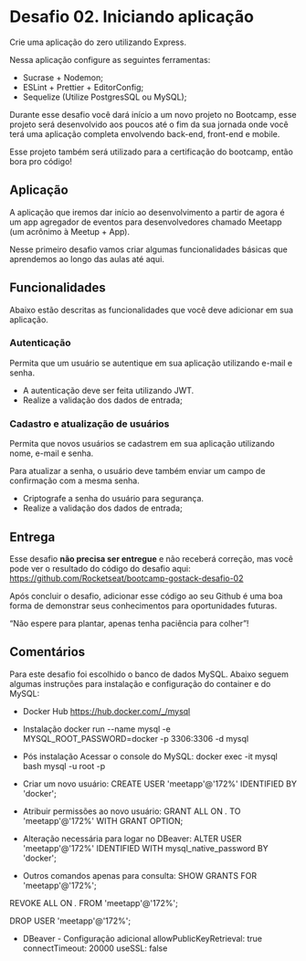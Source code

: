 # Desafio 02. Iniciando aplicação

Crie uma aplicação do zero utilizando Express.

Nessa aplicação configure as seguintes ferramentas:

- Sucrase + Nodemon;
- ESLint + Prettier + EditorConfig;
- Sequelize (Utilize PostgresSQL ou MySQL);

Durante esse desafio você dará início a um novo projeto no Bootcamp, esse projeto será desenvolvido aos poucos até o fim da sua jornada onde você terá uma aplicação completa envolvendo back-end, front-end e mobile.

Esse projeto também será utilizado para a certificação do bootcamp, então bora pro código!

## Aplicação

A aplicação que iremos dar início ao desenvolvimento a partir de agora é um app agregador de eventos para desenvolvedores chamado Meetapp (um acrônimo à Meetup + App).

Nesse primeiro desafio vamos criar algumas funcionalidades básicas que aprendemos ao longo das aulas até aqui.

## Funcionalidades

Abaixo estão descritas as funcionalidades que você deve adicionar em sua aplicação.

### Autenticação

Permita que um usuário se autentique em sua aplicação utilizando e-mail e senha.

- A autenticação deve ser feita utilizando JWT.
- Realize a validação dos dados de entrada;

### Cadastro e atualização de usuários

Permita que novos usuários se cadastrem em sua aplicação utilizando nome, e-mail e senha.

Para atualizar a senha, o usuário deve também enviar um campo de confirmação com a mesma senha.

- Criptografe a senha do usuário para segurança.
- Realize a validação dos dados de entrada;

## Entrega

Esse desafio **não precisa ser entregue** e não receberá correção, mas você pode ver o resultado do código do desafio aqui: https://github.com/Rocketseat/bootcamp-gostack-desafio-02

Após concluir o desafio, adicionar esse código ao seu Github é uma boa forma de demonstrar seus conhecimentos para oportunidades futuras.

“Não espere para plantar, apenas tenha paciência para colher”!

## Comentários
Para este desafio foi escolhido o banco de dados MySQL. Abaixo seguem algumas instruções para instalação e configuração do container e do MySQL:

- Docker Hub
https://hub.docker.com/_/mysql

- Instalação
docker run --name mysql -e MYSQL_ROOT_PASSWORD=docker -p  3306:3306 -d mysql

- Pós instalação
Acessar o console do MySQL:
docker exec -it mysql bash
mysql -u root -p

- Criar um novo usuário:
CREATE USER 'meetapp'@'172%'
IDENTIFIED BY 'docker';

- Atribuir permissões ao novo usuário:
GRANT ALL
ON *.*
TO 'meetapp'@'172%'
WITH GRANT OPTION;

- Alteração necessária para logar no DBeaver:
ALTER USER 'meetapp'@'172%' IDENTIFIED WITH mysql_native_password BY 'docker';

- Outros comandos apenas para consulta:
SHOW GRANTS FOR 'meetapp'@'172%';

REVOKE ALL
ON *.*
FROM 'meetapp'@'172%';

DROP USER 'meetapp'@'172%';

- DBeaver - Configuração adicional 
allowPublicKeyRetrieval: true
connectTimeout: 20000
useSSL: false
